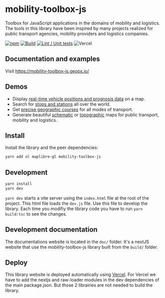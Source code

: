 # mobility-toolbox-js

Toolbox for JavaScript applications in the domains of mobility and logistics.
The tools in this library have been inspired by many projects realized for public transport agencies, mobility providers and logistics companies.

[![npm](https://img.shields.io/npm/v/mobility-toolbox-js.svg?style=flat-square)](https://www.npmjs.com/package/mobility-toolbox-js)
[![Build](https://github.com/geops/mobility-toolbox-js/workflows/Build/badge.svg)](https://github.com/geops/mobility-toolbox-js/actions?query=workflow%3ABuild)
[![Lint / Unit tests](https://github.com/geops/mobility-toolbox-js/workflows/Lint%20/%20Unit%20tests/badge.svg)](https://github.com/geops/mobility-toolbox-js/actions?query=workflow%3ALint%20/%20Unit%20tests)
![Vercel](https://vercelbadge.vercel.app/api/geops/mobility-toolbox-js)

## Documentation and examples

Visit https://mobility-toolbox-js.geops.io/

## Demos

* Display [real-time vehicle positions and prognosis data](https://mobility.portal.geops.io) on a map.
* Search for [stops and stations](https://maps.trafimage.ch) all over the world.
* Get [precise geographic courses](https://routing-demo.geops.io/) for all modes of transport.
* Generate beautiful [schematic](https://mobility.portal.geops.io/world.geops.networkplans) or [topographic](https://mobility.portal.geops.io) maps for public transport, mobility and logistics.

## Install

Install the library and the peer dependencies:

```bash
yarn add ol maplibre-gl mobility-toolbox-js
```

## Development

```bash
yarn install
yarn dev
```

`yarn dev` starts a vite server using the `index.html` file at the root of the project.
This html file loads the `dev.js` file. Use this file to develop the library.
Each time you modifiy the library code you have to run `yarn build:tsc` to see the changes.

## Development documentation

The documentations website is located in the `doc/`  folder.
It's a nextJS website that use the mobility-toolbox-js library built from the `build/` folder.

## Deploy

This library website is deployed automatically using [Vercel](https://vercel.com/geops).
For Vercel we have to add the nextjs and raw-loader modules in the dev dependencies of the main package.json.
But those 2 librairies are not needed to build the library.
